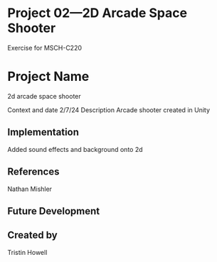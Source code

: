# Project 02—2D Arcade Space Shooter
Exercise for MSCH-C220

# Project Name 
2d arcade space shooter

Context and date
2/7/24
Description
Arcade shooter created in Unity

## Implementation
Added sound effects and background onto 2d

## References
Nathan Mishler

## Future Development

## Created by
Tristin Howell
